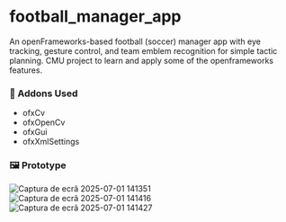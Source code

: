 # football_manager_app
An openFrameworks-based football (soccer) manager app with eye tracking, gesture control, and team emblem recognition for simple tactic planning. 
CMU project to learn and apply some of the openframeworks features.

### 🔧 Addons Used
- ofxCv
- ofxOpenCv
- ofxGui
- ofxXmlSettings

### 🖼️ Prototype
![Captura de ecrã 2025-07-01 141351](https://github.com/user-attachments/assets/b185cce1-383b-44fb-8b63-40804c4a7142)
![Captura de ecrã 2025-07-01 141416](https://github.com/user-attachments/assets/e7a5b2d6-67aa-49aa-983e-7c3a99b1c97a)
![Captura de ecrã 2025-07-01 141427](https://github.com/user-attachments/assets/762198fa-8e2e-4c79-a970-8a2f16898103)
